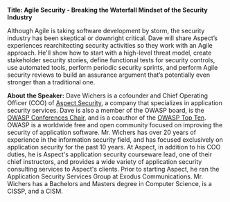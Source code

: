 **Title: Agile Security - Breaking the Waterfall Mindset of the Security
Industry**

Although Agile is taking software development by storm, the security
industry has been skeptical or downright critical. Dave will share
Aspect’s experiences rearchitecting security activities so they work
with an Agile approach. He'll show how to start with a high-level threat
model, create stakeholder security stories, define functional tests for
security controls, use automated tools, perform periodic security
sprints, and perform Agile security reviews to build an assurance
argument that’s potentially even stronger than a traditional one.

**About the Speaker:** Dave Wichers is a cofounder and Chief Operating
Officer (COO) of [Aspect Security](http://www.aspectsecurity.com), a
company that specializes in application security services. Dave is also
a member of the OWASP board, is the [OWASP Conferences
Chair](:Category:OWASP_AppSec_Conference "wikilink"), and is a coauthor
of the [OWASP Top Ten](OWASP_Top_Ten_Project "wikilink"). OWASP is a
worldwide free and open community focused on improving the security of
application software. Mr. Wichers has over 20 years of experience in the
information security field, and has focused exclusively on application
security for the past 10 years. At Aspect, in addition to his COO
duties, he is Aspect's application security courseware lead, one of
their chief instructors, and provides a wide variety of application
security consulting services to Aspect's clients. Prior to starting
Aspect, he ran the Application Security Services Group at Exodus
Communications. Mr. Wichers has a Bachelors and Masters degree in
Computer Science, is a CISSP, and a CISM.